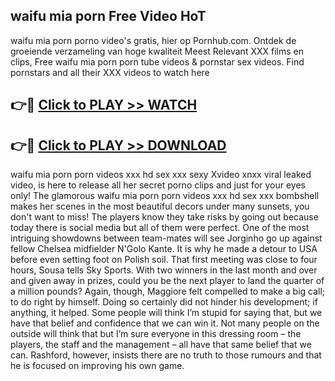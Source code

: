 ## waifu mia porn Free Video HoT 

waifu mia porn porno video's gratis, hier op Pornhub.com. Ontdek de groeiende verzameling van hoge kwaliteit Meest Relevant XXX films en clips,
Free waifu mia porn porn tube videos & pornstar sex videos. Find pornstars and all their XXX videos to watch here


## 👉🔴 [Click to PLAY >> WATCH](http://us.freeplayer.one?title=waifu_mia_porn&ref=16D)

## 👉🔴 [Click to PLAY >> DOWNLOAD](http://us.freeplayer.one?title=waifu_mia_porn&ref=16D)


waifu mia porn porn videos xxx hd sex xxx sexy Xvideo xnxx viral leaked video, is here to release all her secret porno clips and just for your eyes only! The glamorous waifu mia porn porn videos xxx hd sex xxx bombshell makes her scenes in the most beautiful decors under many sunsets, you don't want to miss! The players know they take risks by going out because today there is social media but all of them were perfect. One of the most intriguing showdowns between team-mates will see Jorginho go up against fellow Chelsea midfielder N'Golo Kante. It is why he made a detour to USA before even setting foot on Polish soil. That first meeting was close to four hours, Sousa tells Sky Sports. With two winners in the last month and over and given away in prizes, could you be the next player to land the quarter of a million pounds? Again, though, Maggiore felt compelled to make a big call; to do right by himself. Doing so certainly did not hinder his development; if anything, it helped. Some people will think I’m stupid for saying that, but we have that belief and confidence that we can win it. Not many people on the outside will think that but I’m sure everyone in this dressing room – the players, the staff and the management – all have that same belief that we can. Rashford, however, insists there are no truth to those rumours and that he is focused on improving his own game.